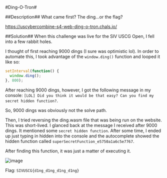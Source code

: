 #Ding-O-Tron#

##Description##
What came first? The ding...or the flag?

https://uscybercombine-s4-web-ding-o-tron.chals.io/

##Solution##
When this challenge was live for the SIV USCG Open, I fell into a few rabbit holes.

I thought of first reaching 9000 dings (I sure was optimistic lol). In order to automate this, I took advantage of the `window.ding()` function and looped it like so:

```js
setInterval(function() {
  window.ding();
}, 800);
```

After reaching 9000 dings, however, I got the following message in my console: `[LOL] Did you think it would be that easy? Can you find my secret hidden function?`.

So, 9000 dings was obviously not the solve path.

Then, I tried reversing the ding.wasm file that was being run on the website. This was short-lived. I glanced back at the message I received after 9000 dings. It mentioned some `secret hidden function`. After some time, I ended up just typing in hidden into the console and the autocomplete showed the hidden function called `superSecretFunction_e5750a1a6c5e7767`.

After finding this function, it was just a matter of executing it.

![image](https://github.com/RJCyber1/SIVUSCG-Writeups-2024/assets/86359182/b0f845e1-0203-450c-9ac7-942f8a92deab)

Flag: `SIVUSCG{d1ng_d1ng_d1ng_d1ng}`
